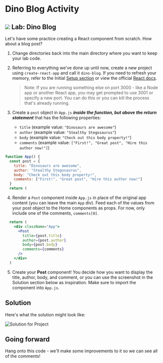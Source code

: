 # Dino Blog Activity

## ![](https://ga-dash.s3.amazonaws.com/production/assets/logo-9f88ae6c9c3871690e33280fcf557f33.png) Lab: Dino Blog

Let's have some practice creating a React component from scratch. How about a blog post?

1. Change directories back into the main directory where you want to keep your lab code.
2. Referring to everything we've done up until now, create a new project using `create-react-app` and call it `dino-blog`. If you need to refresh your memory, refer to the Initial [Setup section](https://gasei.gitbook.io/sei/16-react/intro-react/setup) or view the official [React docs](https://reactjs.org/docs/create-a-new-react-app.html#create-react-app).

   > Note: If you are running something else on port 3000 - like a Node app or another React app, you may get prompted to use 3001 or specify a new port. You can do this or you can kill the process that's already running.

3. Create a `post` object in `App.js` _**inside the function, but above the return statement**_ that has the following properties:
   * `title`  \(example value: `"Dinosaurs are awesome"`\)
   * `author` \(example value: `"Stealthy Stegosaurus"`\)
   * `body` \(example value: `"Check out this body property!"`\)
   * `comments` \(example value: `["First!", "Great post", "Hire this author now!"]`\)

```jsx
function App() {
  const post = {
    title: "Dinosaurs are awesome",
    author: "Stealthy Stegosaurus",
    body: "Check out this body property!",
    comments: ["First!", "Great post", "Hire this author now!"]
  }
  return (
```

4. Render a `Post` component inside `App.js` in place of the original app content (you can leave the main `App` div). Feed each of the values from your post object to the Home components as props. For now, only include one of the comments, `comments[0]`.
```jsx
  return (
    <div className="App">
      <Post 
        title={post.title} 
        author={post.author}  
        body={post.body}
        comments={comments}
      />
    </div>
  )
```

5. Create your **Post** component! You decide how you want to display the title, author, body, and comment, or you can use the screenshot in the Solution section below as inspiration. Make sure to import the component into `App.js`.


## Solution

Here's what the solution might look like:

![Solution for Project](https://i.imgur.com/FyRkYHw.png)

## Going forward

Hang onto this code - we'll make some improvements to it so we can see all of the comments!

